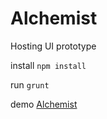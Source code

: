 # Alchemist
Hosting UI prototype

install `npm install`

run `grunt`

demo [Alchemist](http://pro.preschian.com/alchemist/)
